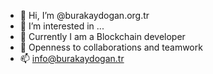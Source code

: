 - 👋 Hi, I’m @burakaydogan.org.tr
- 👀 I’m interested in ...
- 🌱 Currently I am a Blockchain developer
- 💞️ Openness to collaborations and teamwork
- 📫 info@burakaydogan.tr

<!---
burakaydoganorg/burakaydoganorg 
--->
